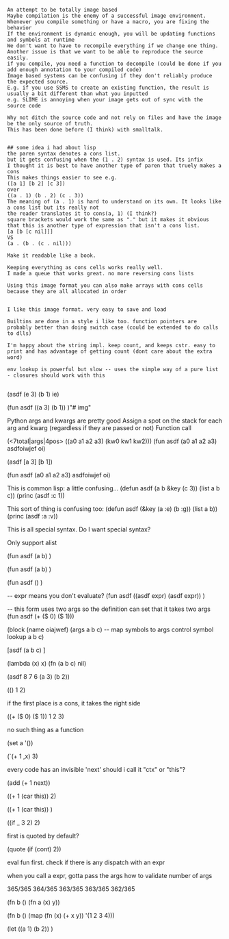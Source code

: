 ```
An attempt to be totally image based
Maybe compilation is the enemy of a successful image environment.
Whenever you compile something or have a macro, you are fixing the behavior
If the environment is dynamic enough, you will be updating functions and symbols at runtime
We don't want to have to recompile everything if we change one thing.
Another issue is that we want to be able to reproduce the source easily.
if you compile, you need a function to decompile (could be done if you add enough annotation to your compiled code)
Image based systems can be confusing if they don't reliably produce the expected source.
E.g. if you use SSMS to create an existing function, the result is usually a bit different than what you inputted
e.g. SLIME is annoying when your image gets out of sync with the source code

Why not ditch the source code and not rely on files and have the image be the only source of truth.
This has been done before (I think) with smalltalk.


## some idea i had about lisp
the paren syntax denotes a cons list.
but it gets confusing when the (1 . 2) syntax is used. Its infix
I thought it is best to have another type of paren that truely makes a cons
This makes things easier to see e.g. 
([a 1] [b 2] [c 3])
over
((a . 1) (b . 2) (c . 3))
The meaning of (a . 1) is hard to understand on its own. It looks like a cons list but its really not 
the reader translates it to cons(a, 1) (I think?)
square brackets would work the same as "." but it makes it obvious that this is another type of expression that isn't a cons list.
[a [b [c nil]]]
VS
(a . (b . (c . nil)))

Make it readable like a book.

Keeping everything as cons cells works really well.
I made a queue that works great. no more reversing cons lists

Using this image format you can also make arrays with cons cells because they are all allocated in order


I like this image format. very easy to save and load

Builtins are done in a style i like too. function pointers are probably better than doing switch case (could be extended to do calls to dlls)

I'm happy about the string impl. keep count, and keeps cstr. easy to print and has advantage of getting count (dont care about the extra word)

env lookup is powerful but slow -- uses the simple way of a pure list
- closures should work with this


```
(asdf (e 3) (b 1) ie)

(fun asdf ((a 3) (b 1))
  )"# img" 

Python args and kwargs are pretty good
Assign a spot on the stack for each arg and kwarg (regardless if they are passed or not)
Function call 

(<7total|args|4pos> ((a0 a1 a2 a3) (kw0 kw1 kw2)))
(fun asdf (a0 a1 a2 a3)
  asdfoiwjef oi)

(asdf [a 3] [b 1])

(fun asdf (a0 a1 a2 a3)
  asdfoiwjef oi)

This is common lisp: a little confusing...
(defun asdf (a b &key (c 3))
   (list a b c))
(princ (asdf :c 1))

This sort of thing is confusing too:
(defun asdf (&key (a :e) (b :g))
   (list a b))
(princ (asdf :a :v))

This is all special syntax. Do I want special syntax?

Only support alist

(fun asdf (a b)
  )

(fun asdf (a b)
  )

(fun asdf ()
  )

-- expr means you don't evaluate?
(fun asdf ((asdf expr) (asdf expr))
  )

-- this form uses two args so the definition can set that it takes two args
(fun asdf
  (+ ($ 0) ($ 1)))

(block
  (name oiajwef)
  (args a b c) -- map symbols to args control symbol lookup
  a b c)

[asdf (a b c)
 ]

(lambda (x) x)
(fn (a b c) nil)

(asdf 8 7 6 (a 3) (b 2))

(() 1 2)

if the first place is a cons, it takes the right side

((+ ($ 0) ($ 1)) 1 2 3)
 
no such thing as a function

(set a '())

(`(+ 1 ,x) 3)

every code has an invisible 'next'
should i call it "ctx" or "this"?

(add (+ 1 next))

((+ 1 (car this)) 2)

((+ 1 (car this)) )

((if _ 3 2) 2)

first is quoted by default?

(quote
  (if (cont) 2))


eval fun first. check if there is any dispatch with an expr

when you call a expr, gotta pass the args
how to validate number of args

365/365
364/365
363/365
363/365
362/365

(fn b ()
  (fn a (x)
    y))

(fn b ()
  (map 
    (fn (x) (+ x y)) 
    '(1 2 3 4)))



(let
  ((a 1)
   (b 2))
  )
